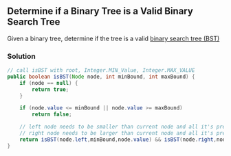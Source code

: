 ## Determine if a Binary Tree is a Valid Binary Search Tree

Given a binary tree, determine if the tree is a valid [binary search tree (BST)](https://en.wikipedia.org/wiki/Binary_search_tree)

### Solution
```java
// call isBST with root, Integer.MIN_Value, Integer.MAX_VALUE
public boolean isBST(Node node, int minBound, int maxBound) {
    if (node == null) {
        return true;
    }

    if (node.value <= minBound || node.value >= maxBound)
        return false;

    // left node needs to be smaller than current node and all it's predecessors
    // right node needs to be larger than current node and all it's predecessors
    return isBST(node.left,minBound,node.value) && isBST(node.right,node.value,maxBound);
}
```
